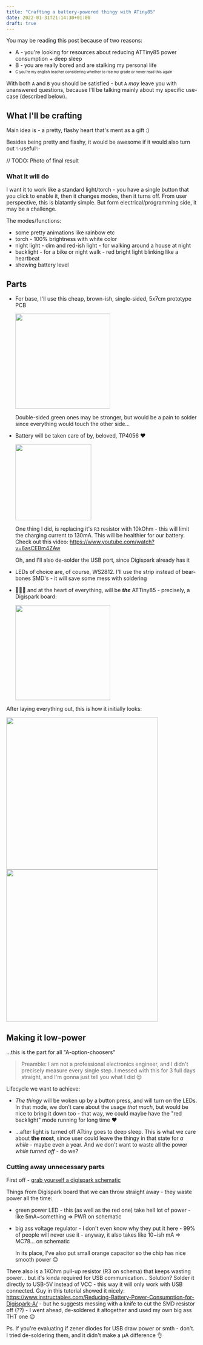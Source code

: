 ```yaml
---
title: "Crafting a battery-powered thingy with ATiny85"
date: 2022-01-31T21:14:30+01:00
draft: true
---
```


You may be reading this post because of two reasons:
 - A - you're looking for resources about reducing ATTiny85 power consumption + deep sleep
 - B - you are really bored and are stalking my personal life
 - <sub><sup> C you're my english teacher considering whether to rise my grade or never read this again</sup></sub>

With both `A` and `B` you should be satisfied - but `A` *may* leave you with unanswered questions, because I'll be talking mainly about my specific use-case (described below).

## What I'll be crafting
Main idea is - a pretty, flashy heart that's ment as a gift :)

Besides being pretty and flashy, it would be awesome if it would also turn out :sparkles:useful:sparkles:

// TODO: Photo of final result

### What it will do
I want it to work like a standard light/torch - you have a single button that you click to enable it, then it changes modes, then it turns off. From user perspective, this is blatantly simple. But form electrical/programming side, it may be a challenge.

The modes/functions:
- some pretty animations like rainbow etc
- torch - 100% brightness with white color
- night light - dim and red-ish light - for walking around a house at night
- backlight - for a bike or night walk - red bright light blinking like a heartbeat
- showing battery level

## Parts
 - For base, I'll use this cheap, brown-ish, single-sided, 5x7cm prototype PCB

   <img src="/blog/crafting-battery-powered-thingy-with-attiny85/banggood_5x7-pcb.webp" width="250px">

   Double-sided green ones may be stronger, but would be a pain to solder since everything would touch the other side...

 - Battery will be taken care of by, beloved, TP4056 :heart:

   <img src="/blog/crafting-battery-powered-thingy-with-attiny85/tp4056.webp" width="200px">

   One thing I did, is replacing it's `R3` resistor with 10kOhm - this will limit the charging current to 130mA. This will be healthier for our battery. Check out this video: https://www.youtube.com/watch?v=6asCEBm4ZAw
   
   Oh, and I'll also de-solder the USB port, since Digispark already has it

 - LEDs of choice are, of course, WS2812. I'll use the strip instead of bear-bones SMD's - it will save some mess with soldering
 - :drum::drum::drum: and at the heart of everything, will be _**the**_ ATTiny85 - precisely, a Digispark board:
 
   <img src="/blog/crafting-battery-powered-thingy-with-attiny85/digispark.webp" width="250px">

After laying everything out, this is how it initially looks:

<img src="/blog/crafting-battery-powered-thingy-with-attiny85/initially-after-soldering_front.webp" width="400px">
<img src="/blog/crafting-battery-powered-thingy-with-attiny85/initially-after-soldering_back.webp" width="400px">

## Making it low-power
...this is the part for all "A-option-choosers"

> Preamble: I am not a professional electronics engineer, and I didn't precisely measure every single step. I messed with this for 3 full days straight, and I'm gonna just tell you what I did :relieved:

Lifecycle we want to achieve:
- *The thingy* will be woken up by a button press, and will turn on the LEDs. In that mode, we don't care about the usage *that much*, but would be nice to bring it down too - that way, we could maybe have the "red backlight" mode running for long time :heart:

- ...after light is turned off ATtiny goes to deep sleep. This is what we care about **the most**, since user could leave the thingy in that state for *a while* - maybe even a year. And we don't want to waste all the power *while turned off* - do we?

### Cutting away unnecessary parts
First off - [grab yourself a digispark schematic](/blog/crafting-battery-powered-thingy-with-attiny85/digispark-schematic.pdf)

Things from Digispark board that we can throw straight away - they waste power all the time:
- green power LED - this (as well as the red one) take hell lot of power - like 5mA~something => PWR on schematic
- big ass voltage regulator - I don't even know why they put it here - 99% of people will never use it - anyway, it also takes like 10~ish mA => MC78... on schematic

  In its place, I've also put small orange capacitor so the chip has nice smooth power :relieved:

There also is a 1KOhm pull-up resistor (R3 on schema) that keeps wasting power... but it's kinda required for USB communication... Solution? Solder it directly to USB-5V instead of VCC - this way it will only work with USB connected. Guy in this tutorial showed it nicely: https://www.instructables.com/Reducing-Battery-Power-Consumption-for-Digispark-A/ - but he suggests messing with a knife to cut the SMD resistor off (??) - I went ahead, de-soldered it altogether and used my own big ass THT one :relieved:

Ps. If you're evaluating if zener diodes for USB draw power or smth - don't. I tried de-soldering them, and it didn't make a µA difference :ok_hand:
